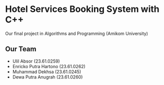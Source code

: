 
# Hotel Services Booking System with C++

Our final project in 
Algorithms and Programming (Amikom University)


## Our Team

 - Ulil Absor (23.61.0259)
 - Enricko Putra Hartono (23.61.0262)
 - Muhammad Dekhsa (23.61.0245)
 - Dewa Putra Anugrah (23.61.0260)

